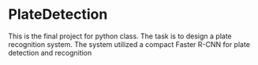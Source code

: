 # PlateDetection
This is the final project for python class. The task is to design a plate recognition system. The system utilized a compact Faster R-CNN for plate detection and recognition
